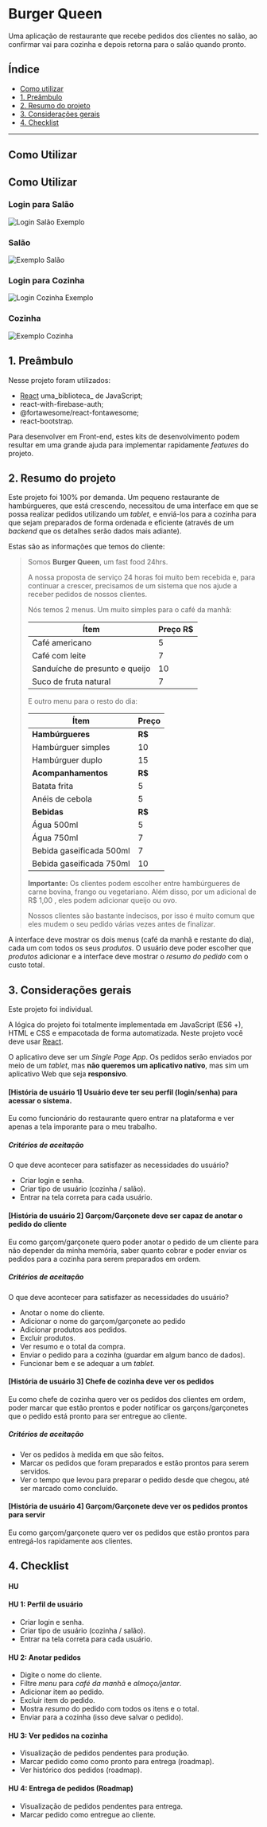 # Burger Queen

Uma aplicação de restaurante que recebe pedidos dos clientes no salão, ao confirmar vai para cozinha e depois retorna para o salão quando pronto. 

## Índice
* [Como utilizar](#como-utilizar)
* [1. Preâmbulo](#1-preâmbulo)
* [2. Resumo do projeto](#2-resumo-do-projeto)
* [3. Considerações gerais](#3-considerações-gerais)
* [4. Checklist](#4-Checklist)

***

## Como Utilizar

## Como Utilizar

### Login para Salão
![Login Salão Exemplo](./src/assets/img-examples/exemplo-login-salao.png)
### Salão
![Exemplo Salão](./src/assets/img-examples/exemplo-salao.png)
### Login para Cozinha
![Login Cozinha Exemplo](./src/assets/img-examples/exemplo-login-cozinha.png)
### Cozinha
![Exemplo Cozinha](./src/assets/img-examples/exemplo-cozinha.png)



## 1. Preâmbulo

Nesse projeto foram utilizados:
* [React](https://reactjs.org/) uma_biblioteca_ de
JavaScript;
* react-with-firebase-auth;
* @fortawesome/react-fontawesome;
* react-bootstrap.

Para desenvolver em Front-end, estes kits de desenvolvimento podem resultar em
uma grande ajuda para implementar rapidamente _features_ do projeto.

## 2. Resumo do projeto

Este projeto foi 100% por demanda.
Um pequeno restaurante de hambúrgueres, que está crescendo, necessitou de uma
interface em que se possa realizar pedidos utilizando um _tablet_, e enviá-los
para a cozinha para que sejam preparados de forma ordenada e eficiente (através
de um _backend_ que os detalhes serão dados mais adiante).


Estas são as informações que temos do cliente:

> Somos **Burger Queen**, um fast food 24hrs.
>
>A nossa proposta de serviço 24 horas foi muito bem recebida e, para continuar a
>crescer, precisamos de um sistema que nos ajude a receber pedidos de nossos
>clientes.
>
>Nós temos 2 menus. Um muito simples para o café da manhã:
>
>| Ítem                      |Preço R$|
>|---------------------------|------|
>| Café americano            |    5 |
>| Café com leite            |    7 |
>| Sanduíche de presunto e queijo|   10 |
>| Suco de fruta natural     |    7 |
>
>E outro menu para o resto do dia:
>
>| Ítem                      |Preço |
>|---------------------------|------|
>|**Hambúrgueres**           |   **R$**   |
>|Hambúrguer simples         |    10|
>|Hambúrguer duplo           |    15|
>|**Acompanhamentos**        |   **R$**   |
>|Batata frita               |     5|
>|Anéis de cebola            |     5|
>|**Bebidas**                |   **R$**   |
>|Água 500ml                 |     5|
>|Água 750ml                 |     7|
>|Bebida gaseificada 500ml   |     7|
>|Bebida gaseificada 750ml   |    10|
>
>**Importante:** Os clientes podem escolher entre hambúrgueres de carne bovina,
>frango ou vegetariano. Além disso, por um adicional de R$ 1,00 , eles podem
>adicionar queijo ou ovo.
>
>Nossos clientes são bastante indecisos, por isso é muito comum que eles mudem o
>seu pedido várias vezes antes de finalizar.

A interface deve mostrar os dois menus (café da manhã e restante do dia), cada
um com todos os seus _produtos_. O usuário deve poder escolher que _produtos_
adicionar e a interface deve mostrar o _resumo do pedido_ com o custo total.
 
## 3. Considerações gerais

Este projeto foi individual.

A lógica do projeto foi totalmente implementada em JavaScript (ES6 +), HTML e CSS e empacotada de forma automatizada. Neste projeto você deve usar [React](https://reactjs.org/).

O aplicativo deve ser um _Single Page App_. Os pedidos serão enviados por meio de um _tablet_, mas **não queremos um aplicativo nativo**, mas sim um aplicativo Web que seja **responsivo**.

#### [História de usuário 1] Usuário deve ter seu perfil (login/senha) para acessar o sistema.

Eu como funcionário do restaurante quero entrar na plataforma e ver apenas a
tela imporante para o meu trabalho.

##### Critérios de aceitação

O que deve acontecer para satisfazer as necessidades do usuário?

* Criar login e senha.
* Criar tipo de usuário (cozinha / salão).
* Entrar na tela correta para cada usuário.


#### [História de usuário 2] Garçom/Garçonete deve ser capaz de anotar o pedido do cliente

Eu como garçom/garçonete quero poder anotar o pedido de um cliente para não
depender da minha memória, saber quanto cobrar e poder enviar os pedidos para a
cozinha para serem preparados em ordem.

##### Critérios de aceitação

O que deve acontecer para satisfazer as necessidades do usuário?

* Anotar o nome do cliente.
* Adicionar o nome do garçom/garçonete ao pedido
* Adicionar produtos aos pedidos.
* Excluir produtos.
* Ver resumo e o total da compra.
* Enviar o pedido para a cozinha (guardar em algum banco de dados).
* Funcionar bem e se adequar a um _tablet_.

#### [História de usuário 3] Chefe de cozinha deve ver os pedidos

Eu como chefe de cozinha quero ver os pedidos dos clientes em ordem, poder marcar que estão prontos e poder notificar os garçons/garçonetes que o pedido está pronto para ser entregue ao cliente.

##### Critérios de aceitação

* Ver os pedidos à medida em que são feitos.
* Marcar os pedidos que foram preparados e estão prontos para serem servidos.
* Ver o tempo que levou para preparar o pedido desde que chegou, até ser marcado como concluído.

#### [História de usuário 4] Garçom/Garçonete deve ver os pedidos prontos para servir

Eu como garçom/garçonete quero ver os pedidos que estão prontos para entregá-los rapidamente aos clientes.

## 4. Checklist

#### HU

#### HU 1: Perfil de usuário

* Criar login e senha.
* Criar tipo de usuário (cozinha / salão).
* Entrar na tela correta para cada usuário.

#### HU 2: Anotar pedidos

* Digite o nome do cliente.
* Filtre _menu_ para _café da manhã_ e _almoço/jantar_.
* Adicionar item ao pedido.
* Excluir item do pedido.
* Mostra _resumo_ do pedido com todos os itens e o total.
* Enviar para a cozinha (isso deve salvar o pedido).

#### HU 3: Ver pedidos na cozinha

* Visualização de pedidos pendentes para produção.
* Marcar pedido como como pronto para entrega (roadmap).
* Ver histórico dos pedidos (roadmap).

#### HU 4: Entrega de pedidos (Roadmap)

* Visualização de pedidos pendentes para entrega.
* Marcar pedido como entregue ao cliente.
